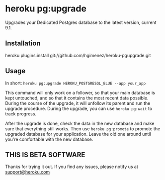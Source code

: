# heroku pg:upgrade

  Upgrades your Dedicated Postgres database to the latest version, current 9.1.

## Installation

  heroku plugins:install git://github.com/hgimenez/heroku-pgupgrade.git

## Usage

In short: `heroku pg:upgrade HEROKU_POSTGRESQL_BLUE --app your_app`

This command will only work on a follower, so that your main database is kept
untouched, and so that it contains the most recent data possible. During the
course of the upgrade, it will unfollow its parent and run the upgrade
procedure. During the upgrade, you can use `heroku pg:wait` to track progress.

After the upgrade is done, check the data in the new database and make sure that
everything still works. Then use `heroku pg:promote` to promote the upgraded
database for your application. Leave the old one around until you're comfortable
with the new database.

## THIS IS BETA SOFTWARE

Thanks for trying it out. If you find any issues, please notify us at support@heroku.com
